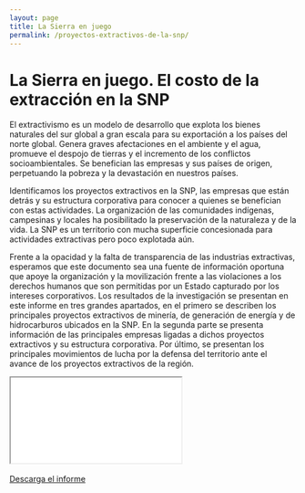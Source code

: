 ```yaml
---
layout: page
title: La Sierra en juego
permalink: /proyectos-extractivos-de-la-snp/
---
```


# La Sierra en juego. El costo de la extracción en la SNP

El extractivismo es un modelo de desarrollo que explota los bienes naturales del sur global a gran escala para su exportación a los países del norte global. Genera graves afectaciones en el ambiente y el agua, promueve el despojo de tierras y el incremento de los conflictos socioambientales. Se benefician las empresas y sus países de origen, perpetuando la pobreza y la devastación en nuestros países.

Identificamos los proyectos extractivos en la SNP, las empresas que están detrás y su estructura corporativa para conocer a quienes se benefician con estas actividades. La organización de las comunidades indígenas, campesinas y locales ha posibilitado la preservación de la naturaleza y de la vida. La SNP es un territorio con mucha superficie concesionada para actividades extractivas pero poco explotada aún.

Frente a la opacidad y la falta de transparencia de las industrias extractivas, esperamos que este documento sea una fuente de información oportuna que apoye la organización y la movilización frente a las violaciones a los derechos humanos que son permitidas por un Estado capturado por los intereses corporativos. Los resultados de la investigación se presentan en este informe en tres grandes apartados, en el primero se describen los principales proyectos extractivos de minería, de generación de energía y de hidrocarburos ubicados en la SNP. En la segunda parte se presenta información de las principales empresas ligadas a dichos proyectos extractivos y su estructura corporativa. Por último, se presentan los principales movimientos de lucha por la defensa del territorio ante el avance de los proyectos extractivos de la región.

<!-- Añadir el pdf -->
<div class="embed-responsive embed-responsive-4by3 mb-4">
  <iframe class="embed-responsive-item" src="/extractivos/assets/doc_proyectos extractivos_V3.pdf"></iframe>
</div>
<br>

<div class="text-center mb-5">
  <a class="btn btn-secondary" href="" target="_blank" download="https://poderlatam.org/wp-content/uploads/2024/02/SierraEnJuego_SNP.pdf">Descarga el informe</a>
</div>
